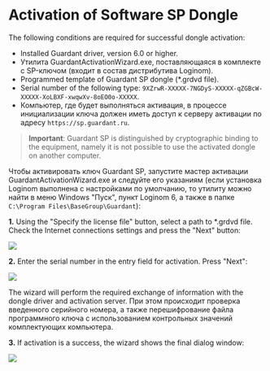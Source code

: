 # Activation of Software SP Dongle

The following conditions are required for successful dongle activation:

* Installed Guardant driver, version 6.0 or higher.
* Утилита GuardantActivationWizard.exe, поставляющаяся в комплекте с SP-ключом (входит в состав дистрибутива Loginom).
* Programmed template of Guardant SP dongle (*.grdvd file).
* Serial number of the following type: `9XZrwR-XXXXX-7NGDyS-XXXXX-qZGBcW-XXXXX-XoLBXF-xwqwXv-8oEO0o-XXXXX`.
* Компьютер, где будет выполняться активация, в процессе инициализации ключа должен иметь доступ к серверу активации по адресу `https://sp.guardant.ru`.

> **Important**: Guardant SP is distinguished by cryptographic binding to the equipment, namely it is not possible to use the activated dongle on another computer.

Чтобы активировать ключ Guardant SP, запустите мастер активации GuardantActivationWizard.exe и следуйте его указаниям (если установка Loginom выполнена с настройками по умолчанию, то утилиту можно найти в меню Windows "Пуск", пункт Loginom 6, а также в папке `C:\Program Files\BaseGroup\Guardant`):

__1.__ Using the "Specify the license file" button, select a path to *.grdvd file. Check the Internet connections settings and press the "Next" button:

![](../images/guardant-sp-activate-1.png)

__2.__ Enter the serial number in the entry field for activation. Press "Next":

![](../images/guardant-sp-activate-2.png)

The wizard will perform the required exchange of information with the dongle driver and activation server. При этом происходит проверка введенного серийного номера, а также перешифрование файла программного ключа с использованием контрольных значений комплектующих компьютера.

__3.__ If activation is a success, the wizard shows the final dialog window:

![](../images/guardant-sp-activate-3.png)